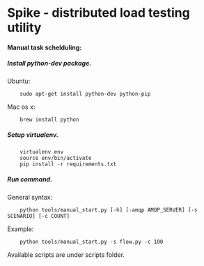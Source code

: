 Spike - distributed load testing utility
================

#### Manual task schelduling:

##### Install python-dev package.

Ubuntu:
```
    sudo apt-get install python-dev python-pip
```
Mac os x:
```
    brew install python
```
##### Setup virtualenv.
```
    virtualenv env
    source env/bin/activate
    pip install -r requirements.txt
```
##### Run command.

General syntax:
```
    python tools/manual_start.py [-h] [-amqp AMQP_SERVER] [-s SCENARIO] [-c COUNT]
```
Example:
```
    python tools/manual_start.py -s flow.py -c 100
```
Available scripts are under scripts folder.
